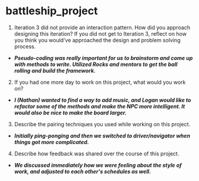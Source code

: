 # battleship_project
1. Iteration 3 did not provide an interaction pattern. How did you approach designing this iteration? If you did not get to Iteration 3, reflect on how you think you would’ve approached the design and problem solving process. 
- ***Pseudo-coding was really important for us to brainstorm and come up with methods to write. Utilized Rocks and mentors to get the ball rolling and build the framework.***
2. If you had one more day to work on this project, what would you work on? 
- ***I (Nathan) wanted to find a way to add music, and Logan would like to refactor some of the methods and make the NPC more intelligent. It would also be nice to make the board larger.***
3. Describe the pairing techniques you used while working on this project. 
- ***Initially ping-ponging and then we switched to driver/navigator when things got more complicated.***
4. Describe how feedback was shared over the course of this project. 
- ***We discussed immediately how we were feeling about the style of work, and adjusted to each other's schedules as well.***